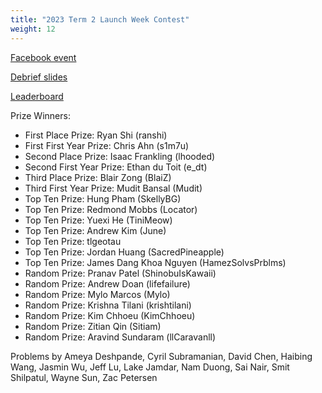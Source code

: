```yaml
---
title: "2023 Term 2 Launch Week Contest"
weight: 12
---
```


[Facebook event](https://www.facebook.com/events/1319847001944784)

[Debrief slides](debrief_slides.pdf)

[Leaderboard](leaderboard)

Prize Winners:

- First Place Prize: Ryan Shi (ranshi)
- First First Year Prize: Chris Ahn (s1m7u)
- Second Place Prize: Isaac Frankling (lhooded)
- Second First Year Prize: Ethan du Toit (e\_dt)
- Third Place Prize: Blair Zong (BlaiZ)
- Third First Year Prize: Mudit Bansal (Mudit)
- Top Ten Prize: Hung Pham (SkellyBG)
- Top Ten Prize: Redmond Mobbs (Locator)
- Top Ten Prize: Yuexi He (TiniMeow)
- Top Ten Prize: Andrew Kim (June)
- Top Ten Prize: tlgeotau
- Top Ten Prize: Jordan Huang (SacredPineapple)
- Top Ten Prize: James Dang Khoa Nguyen (HamezSolvsPrblms)
- Random Prize: Pranav Patel (ShinobuIsKawaii)
- Random Prize: Andrew Doan (lifefailure)
- Random Prize: Mylo Marcos (Mylo)
- Random Prize: Krishna Tilani (krishtilani)
- Random Prize: Kim Chhoeu (KimChhoeu)
- Random Prize: Zitian Qin (Sitiam)
- Random Prize: Aravind Sundaram (llCaravanll)

Problems by Ameya Deshpande, Cyril Subramanian, David Chen, Haibing Wang, Jasmin Wu, Jeff Lu, Lake Jamdar, Nam Duong, Sai Nair, Smit Shilpatul, Wayne Sun, Zac Petersen